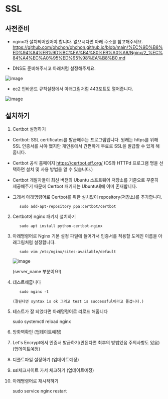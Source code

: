 # SSL
## 사전준비
* nginx가 설치되어있어야 합니다. 없으시다면 아래 주소를 참고해주세요. 
https://github.com/ohchon/ohchon.github.io/blob/main/%EC%9D%B8%ED%94%84%EB%9D%BC%EA%B4%80%EB%A0%A8/Nginx/2_%EC%84%A4%EC%A0%95%ED%95%98%EA%B8%B0.md

* DNS도 준비해주시고 아래처럼 설정해주세요. 

![image](https://user-images.githubusercontent.com/90609214/152682817-5f1c21ec-728a-4cc0-8ed6-7d22710e6220.png)

* ec2 인바운드 규칙설정에서 아래그림처럼 443포트도 열어줍니다.

![image](https://user-images.githubusercontent.com/90609214/152682979-9c60e808-7ddf-4402-b96c-fa0d10a70aad.png)





## 설치하기
1. Certbot 설정하기
* Certbot: SSL certificates를 발급해주는 프로그램입니다. 원래는 https를 위해 SSL 인증서를 사야 했지만 개인용에서 간편하게 무료로 SSL을 발급할 수 있게 해줍니다.

* Certbot 공식 홈페이지 https://certbot.eff.org/ (OS와 HTTPd 프로그램 명을 선택하면 설치 및 사용 방법을 알 수 있습니다.)

*  Certbot 개발자들이 최신 버전의 Ubuntu 소프트웨어 저장소를 기준으로 꾸준히 제공해주기 때문에 Certbot 패키지는 Ubuntu내에 이미 존재합니다.

*  그래서 아래명령어로 Certbot를 위한 설치없이 repository(저장소)를 추가합니다.

          sudo add-apt-repository ppa:certbot/certbot
 
2. Certbot에 nginx 패키지 설치하기

          sudo apt install python-certbot-nginx
      
3. 아래명령어로 Nginx 기본 설정 파일에 들어가서 인증서를 적용할 도메인 이름을 아래그림처럼 설정합니다. 

          sudo vim /etc/nginx/sites-available/default
      
      ![image](https://user-images.githubusercontent.com/90609214/152683291-7ea1cd9b-1efc-4b02-81f3-84c67d6f1b2c.png)
      
      (server_name 부분이요!)

      
4. 테스트해줍니다 

          sudo nginx -t
          
       (잘된다면 syntax is ok 그리고 test is successful이라고 뜰겁니다.)
       
5. 테스트가 잘 되었다면 아래명령어로 리로드 해줍니다

      sudo systemctl reload nginx
          
6. 방화벽확인
(업데이트예정)
7. Let's Encrypt에서 인증서 발급하기(안된다면 최후의 방법있음 주의사항도 있음)
(업데이트예정)
8. 디폴트파일 설정하기
(업데이트예정) 
9. ssl체크사이트 가서 체크하기
(업데이트예정)
10. 아래명령어로 재시작하기

      sudo service nginx restart
